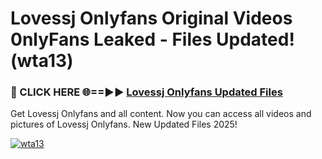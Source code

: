 # Lovessj Onlyfans Original Videos 0nlyFans Leaked - Files Updated! (wta13)

<h3>🔴 CLICK HERE 🌐==►► <a href="https://tinyurl.com/ehrbuxhb" rel="nofollow">Lovessj Onlyfans Updated Files</a></h3>

Get Lovessj Onlyfans and all content. Now you can access all videos and pictures of Lovessj Onlyfans. New Updated Files 2025!

[![wta13](https://i.imgur.com/lVYEuWS.gif)](https://tinyurl.com/ehrbuxhb)
